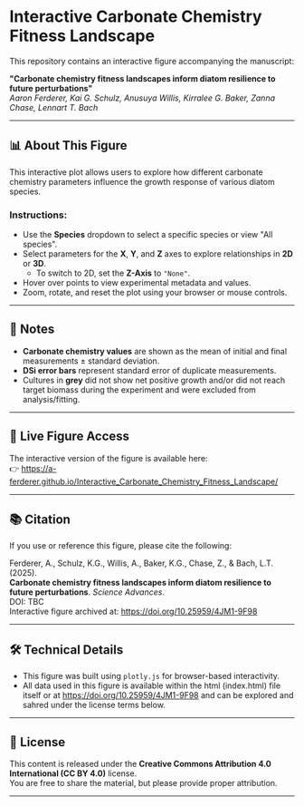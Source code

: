 # Interactive Carbonate Chemistry Fitness Landscape

This repository contains an interactive figure accompanying the manuscript:

**"Carbonate chemistry fitness landscapes inform diatom resilience to future perturbations"**  
*Aaron Ferderer, Kai G. Schulz, Anusuya Willis, Kirralee G. Baker, Zanna Chase, Lennart T. Bach*

---

## 📊 About This Figure

This interactive plot allows users to explore how different carbonate chemistry parameters influence the growth response of various diatom species.

### Instructions:
- Use the **Species** dropdown to select a specific species or view "All species".
- Select parameters for the **X**, **Y**, and **Z** axes to explore relationships in **2D** or **3D**.
  - To switch to 2D, set the **Z-Axis** to `"None"`.
- Hover over points to view experimental metadata and values.
- Zoom, rotate, and reset the plot using your browser or mouse controls.

---

## 📌 Notes

- **Carbonate chemistry values** are shown as the mean of initial and final measurements ± standard deviation.
- **DSi error bars** represent standard error of duplicate measurements.
- Cultures in **grey** did not show net positive growth and/or did not reach target biomass during the experiment and were excluded from analysis/fitting.

---

## 🔗 Live Figure Access

The interactive version of the figure is available here:  
👉 https://a-ferderer.github.io/Interactive_Carbonate_Chemistry_Fitness_Landscape/

---

## 📚 Citation

If you use or reference this figure, please cite the following:

Ferderer, A., Schulz, K.G., Willis, A., Baker, K.G., Chase, Z., & Bach, L.T. (2025).  
**Carbonate chemistry fitness landscapes inform diatom resilience to future perturbations**. *Science Advances*.  
DOI: TBC  
Interactive figure archived at: https://doi.org/10.25959/4JM1-9F98 

---

## 🛠 Technical Details

- This figure was built using `plotly.js` for browser-based interactivity.
- All data used in this figure is available within the html (index.html) file itself or at https://doi.org/10.25959/4JM1-9F98 and can be explored and sahred under the license terms below.

---

## 📄 License

This content is released under the **Creative Commons Attribution 4.0 International (CC BY 4.0)** license.  
You are free to share the material, but please provide proper attribution.

---

